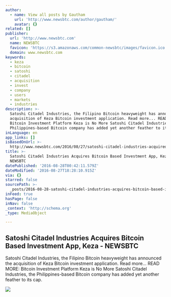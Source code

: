 ```yaml
---
author:
  - name: View all posts by Gautham
    url: 'http://www.newsbtc.com/author/gautham/'
    avatar: {}
related: []
publisher:
  url: 'http://www.newsbtc.com'
  name: NEWSBTC
  favicon: 'https://s3.amazonaws.com/common-newsbtc/images/favicon.ico'
  domain: www.newsbtc.com
keywords:
  - keza
  - bitcoin
  - satoshi
  - citadel
  - acquisition
  - invest
  - company
  - users
  - markets
  - industries
description: >-
  Satoshi Citadel Industries, the Filipino Bitcoin heavyweight has announced the
  acquisition of Keza Bitcoin investment application. Read more... READ MORE:
  Bitcoin Investment Platform Keza is No More Satoshi Citadel Industries, the
  Philippines-based Bitcoin company has added yet another feather to its cap.
inLanguage: en
app_links: []
isBasedOnUrl: >-
  http://www.newsbtc.com/2016/08/27/satoshi-citadel-industries-acquired-bitcoin-based-investment-app-keza/
title: >-
  Satoshi Citadel Industries Acquires Bitcoin Based Investment App, Keza -
  NEWSBTC
datePublished: '2016-08-28T00:42:11.579Z'
dateModified: '2016-08-27T18:28:10.915Z'
via: {}
starred: false
sourcePath: >-
  _posts/2016-08-28-satoshi-citadel-industries-acquires-bitcoin-based-investment.md
inFeed: true
hasPage: false
inNav: false
_context: 'http://schema.org'
_type: MediaObject

---
```

<article style=""><h1>Satoshi Citadel Industries Acquires Bitcoin Based Investment App, Keza - NEWSBTC</h1><p>Satoshi Citadel Industries, the Filipino Bitcoin heavyweight has announced the acquisition of Keza Bitcoin investment application. Read more... READ MORE: Bitcoin Investment Platform Keza is No More Satoshi Citadel Industries, the Philippines-based Bitcoin company has added yet another feather to its cap.</p><img src="http://s3.amazonaws.com/main-newsbtc-images/2016/08/27185817/Screen-Shot-2016-08-27-at-11.27.27-PM.png" /></article>